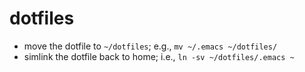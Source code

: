 # dotfiles

- move the dotfile to `~/dotfiles`; e.g., `mv ~/.emacs ~/dotfiles/`
- simlink the dotfile back to home; i.e., `ln -sv ~/dotfiles/.emacs ~`
